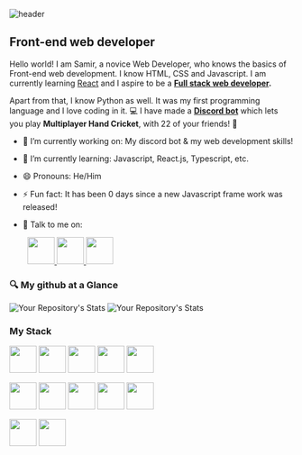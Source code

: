 <!-- ## Hi there, I'm Samir 👋 -->
![header](https://capsule-render.vercel.app/api?type=waving&color=0:FFEBB7,100:0081B4&text=Hi%20There!%20I%27m%20Samir!%F0%9F%91%8B&animation=twinkling&fontSize=50)

Front-end web developer
-----------------------

Hello world! I am Samir, a novice Web Developer, who knows the basics of Front-end web development. I know HTML, CSS and Javascript. I am currently learning [React](https://reactjs.org/) and I aspire to be a **[Full stack web developer](https://www.freecodecamp.org/news/what-is-a-fullstack-developer/).** 

Apart from that, I know Python as well. It was my first programming language and I love coding in it. 💻
I have made a **[Discord bot](https://top.gg/bot/753191385296928808)** which lets you play **Multiplayer Hand Cricket**, with 22 of your friends! 🏏

- 🔭 I’m currently working on: My discord bot & my web development skills!
- 🌱 I’m currently learning: Javascript, React.js, Typescript, etc.
- 😄 Pronouns: He/Him
- ⚡ Fun fact: It has been 0 days since a new Javascript frame work was released! 

- 💬 Talk to me on: 
<p>
&emsp;&emsp;
<a href="https://www.linkedin.com/in/samir-mishra-497284137/">
<img src="https://cdn.jsdelivr.net/gh/devicons/devicon/icons/linkedin/linkedin-original.svg" style="width:48px;height:auto;"/>
</a>

<a href="https://samirmishra27.hashnode.dev/">
<img src="https://cdn.hashnode.com/res/hashnode/image/upload/v1611902473383/CDyAuTy75.png?auto=compress" style="width:48px;height:auto;"/>
</a>

<a href="https://discord.com/users/278094147901194242">
<img src="https://assets-global.website-files.com/6257adef93867e50d84d30e2/636e0a69f118df70ad7828d4_icon_clyde_blurple_RGB.svg" style="width:48px;height:auto;">
</a>
</p>

### 🔍 My github at a Glance
![Your Repository's Stats](https://github-readme-stats.vercel.app/api/top-langs/?username=SamirMishra27&theme=blue-green)
![Your Repository's Stats](https://github-readme-stats.vercel.app/api?username=SamirMishra27&show_icons=true)

<!-- ![Your Repository's StatsYour Repository's Stats](https://github-profile-summary-cards.vercel.app/api/cards/profile-details?username=SamirMishra27&theme=vue)	

![Your Repository's Stats](https://github-profile-trophy.vercel.app/?username=SamirMishra27)	-->

### My Stack
<p>
<img src="https://cdn.jsdelivr.net/gh/devicons/devicon/icons/html5/html5-original-wordmark.svg" style="width:48px;height:auto;"/>
<img src="https://cdn.jsdelivr.net/gh/devicons/devicon/icons/css3/css3-original-wordmark.svg" style="width:48px;height:auto;"/>
<img src="https://cdn.jsdelivr.net/gh/devicons/devicon/icons/javascript/javascript-original.svg" style="width:48px;height:auto;"/>
<img src="https://cdn.jsdelivr.net/gh/devicons/devicon/icons/tailwindcss/tailwindcss-plain.svg" style="width:48px;height:auto;"/>
<img src="https://cdn.jsdelivr.net/gh/devicons/devicon/icons/react/react-original.svg" style="width:48px;height:auto;"/>
</p>
<p>

<img src="https://cdn.jsdelivr.net/gh/devicons/devicon/icons/python/python-original.svg" style="width:48px;height:auto;"/>
<img src="https://cdn.jsdelivr.net/gh/devicons/devicon/icons/ubuntu/ubuntu-plain-wordmark.svg" style="width:48px;height:auto;"/>
<img src="https://cdn.jsdelivr.net/gh/devicons/devicon/icons/vscode/vscode-original.svg" style="width:48px;height:auto;"/>
<img src="https://cdn.jsdelivr.net/gh/devicons/devicon/icons/appwrite/appwrite-original.svg" style="width:48px;height:auto;"/>
<img src="https://cdn.jsdelivr.net/gh/devicons/devicon/icons/git/git-original-wordmark.svg" style="width:48px;height:auto;"/>
</p>

<p>
<img src="https://cdn.jsdelivr.net/gh/devicons/devicon/icons/mongodb/mongodb-original.svg" style="width:48px;height:auto;"/>
<img src="https://cdn.jsdelivr.net/gh/devicons/devicon/icons/sqlite/sqlite-original.svg" style="width:48px;height:auto;"/>
</p>
